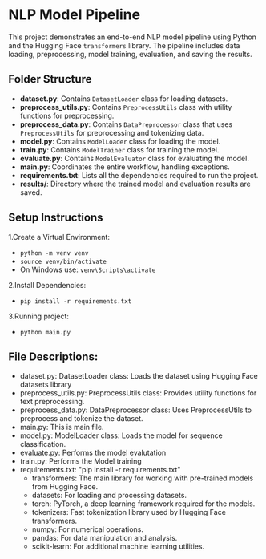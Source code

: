# NLP Model Pipeline

This project demonstrates an end-to-end NLP model pipeline using Python and the Hugging Face `transformers` library. The pipeline includes data loading, preprocessing, model training, evaluation, and saving the results.

## Folder Structure

- **dataset.py**: Contains `DatasetLoader` class for loading datasets.
- **preprocess_utils.py**: Contains `PreprocessUtils` class with utility functions for preprocessing.
- **preprocess_data.py**: Contains `DataPreprocessor` class that uses `PreprocessUtils` for preprocessing and tokenizing data.
- **model.py**: Contains `ModelLoader` class for loading the model.
- **train.py**: Contains `ModelTrainer` class for training the model.
- **evaluate.py**: Contains `ModelEvaluator` class for evaluating the model.
- **main.py**: Coordinates the entire workflow, handling exceptions.
- **requirements.txt**: Lists all the dependencies required to run the project.
- **results/**: Directory where the trained model and evaluation results are saved.

## Setup Instructions

1.Create a Virtual Environment:
- `python -m venv venv`
- `source venv/bin/activate`
- On Windows use: `venv\Scripts\activate`

2.Install Dependencies:
- `pip install -r requirements.txt`

3.Running project:
- `python main.py`

## File Descriptions:
- dataset.py: DatasetLoader class: Loads the dataset using Hugging Face datasets library
- preprocess_utils.py: PreprocessUtils class: Provides utility functions for text preprocessing.
- preprocess_data.py: DataPreprocessor class: Uses PreprocessUtils to preprocess and tokenize the dataset.
- main.py: This is main file.
- model.py: ModelLoader class: Loads the model for sequence classification.
- evaluate.py: Performs the model evalutation
- train.py: Performs the Model training 
- requirements.txt: "pip install -r requirements.txt"
    - transformers: The main library for working with pre-trained models from Hugging Face.
    - datasets: For loading and processing datasets.
    - torch: PyTorch, a deep learning framework required for the models.
    - tokenizers: Fast tokenization library used by Hugging Face transformers.
    - numpy: For numerical operations.
    - pandas: For data manipulation and analysis.
    - scikit-learn: For additional machine learning utilities.

